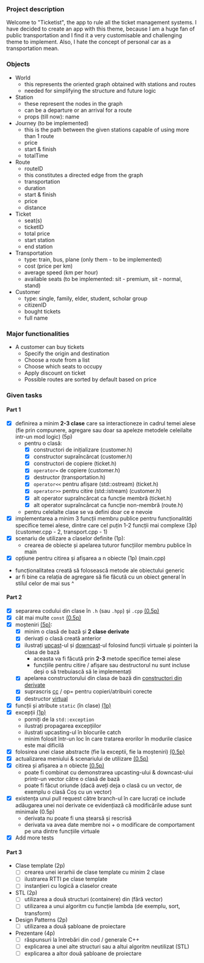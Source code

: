 ### Project description
Welcome to "Ticketist", the app to rule all the ticket management systems. I have decided to create an app with this theme, because I am a huge fan of public transportation and I find it a very customisable and challenging theme to implement. Also, I hate the concept of personal car as a transportation mean.

### Objects
* World
  - this represents the oriented graph obtained with stations and routes
  - needed for simplifying the structure and future logic
* Station
  - these represent the nodes in the graph
  - can be a departure or an arrival for a route
  - props (till now): name
* Journey (to be implemented)
  - this is the path between the given stations capable of using more than 1 route
  - price
  - start & finish
  - totalTime
* Route
  - routeID
  - this constitutes a directed edge from the graph
  - transportation
  - duration
  - start & finish
  - price
  - distance
* Ticket
  - seat(s)
  - ticketID
  - total price
  - start station
  - end station
* Transportation
  - type: train, bus, plane (only them - to be implemented)
  - cost (price per km)
  - average speed (km per hour)
  - available seats (to be implemented: sit - premium, sit - normal, stand)
* Customer
  - type: single, family, elder, student, scholar group
  - citizenID
  - bought tickets
  - full name

### Major functionalities
* A customer can buy tickets
  * Specify the origin and destination
  * Choose a route from a list
  * Choose which seats to occupy
  * Apply discount on ticket
  * Possible routes are sorted by default based on price

### Given tasks
#### Part 1
- [x] definirea a minim **2-3 clase** care sa interactioneze in cadrul temei alese (fie prin compunere, agregare sau doar sa apeleze metodele celeilalte intr-un mod logic) (5p)
  - pentru o clasă:
    - [x] constructori de inițializare (customer.h)
    - [x] constructor supraîncărcat (customer.h)
    - [x] constructori de copiere (ticket.h)
    - [x] `operator=` de copiere (customer.h)
    - [x] destructor (transportation.h)
    - [x] `operator<<` pentru afișare (std::ostream) (ticket.h)
    - [x] `operator>>` pentru citire (std::istream) (customer.h)
    - [x] alt operator supraîncărcat ca funcție membră (ticket.h)
    - [x] alt operator supraîncărcat ca funcție non-membră (route.h)
  - pentru celelalte clase se va defini doar ce e nevoie
- [x] implementarea a minim 3 funcții membru publice pentru funcționalități specifice temei alese, dintre care cel puțin 1-2 funcții mai complexe (3p) (customer.cpp - 2, transport.cpp - 1)
- [x] scenariu de utilizare a claselor definite (1p):
  - crearea de obiecte și apelarea tuturor funcțiilor membru publice în main
- [x] opțiune pentru citirea și afișarea a n obiecte (1p) (main.cpp)
- funcționalitatea creată să folosească metode ale obiectului generic
- ar fi bine ca relația de agregare să fie făcută cu un obiect general în stilul celor de mai sus ^

#### Part 2
- [x] separarea codului din clase în `.h` (sau `.hpp`) și `.cpp` [(0.5p)](https://github.com/Ionnier/poo/tree/main/proiect/P01#separarea-implement%C4%83rii-metodelor-din-clase)
- [x] cât mai multe `const` [(0.5p)](https://github.com/Ionnier/poo/tree/main/labs/L04#reminder-const-everywhere)
- [x] moșteniri [(5p)](https://github.com/Ionnier/poo/tree/main/labs/L04#exemplu):
  - [x] minim o clasă de bază și **2 clase derivate**
  - [x] derivați o clasă creată anterior
  - [x] ilustrați [upcast](https://github.com/Ionnier/poo/tree/main/labs/L04#solu%C8%9Bie-func%C8%9Bii-virtuale-late-binding)-ul și [downcast](https://github.com/Ionnier/poo/tree/main/labs/L04#smarter-downcast-dynamic-cast)-ul folosind funcții virtuale și pointeri la clasa de bază
    - aceasta va fi făcută prin **2-3** metode specifice temei alese
    - funcțiile pentru citire / afișare sau destructorul nu sunt incluse deși o să trebuiască să le implementați
  - [x] apelarea constructorului din clasa de bază din [constructori din derivate](https://github.com/Ionnier/poo/tree/main/labs/L04#comportamentul-constructorului-la-derivare)
  - [x] suprascris [cc](https://github.com/Ionnier/poo/tree/main/labs/L04#comportamentul-constructorului-de-copiere-la-derivare) / op= pentru copieri/atribuiri corecte
  - [x] destructor [virtual](https://github.com/Ionnier/poo/tree/main/labs/L04#solu%C8%9Bie-func%C8%9Bii-virtuale-late-binding)
- [x] funcții și atribute `static` (în clase) [(1p)](https://github.com/Ionnier/poo/tree/main/labs/L04#static)
- [x] excepții [(1p)](https://github.com/Ionnier/poo/tree/main/labs/L04#exception-handling)
  - porniți de la `std::exception`
  - ilustrați propagarea excepțiilor
  - ilustrati upcasting-ul în blocurile catch
  - minim folosit într-un loc în care tratarea erorilor în modurile clasice este mai dificilă
- [x] folosirea unei clase abstracte (fie la exceptii, fie la moșteniri) [(0.5p)](https://github.com/Ionnier/poo/tree/main/labs/L04#clase-abstracte)
- [x] actualizarea meniului & scenariului de utilizare [(0.5p)](https://github.com/Ionnier/oop-template-t1/blob/main/main.cpp#L16)
- [x] citirea și afișarea a n obiecte [(0.5p)](https://github.com/Ionnier/oop-template-t1/blob/main/main.cpp#L13)
  - poate fi combinat cu demonstrarea upcasting-ului & downcast-ului printr-un vector către o clasă de bază
  - poate fi făcut oriunde (dacă aveți deja o clasă cu un vector, de exemplu o clasă Coș cu un vector<Produs>)
- [x] existența unui pull request către branch-ul în care lucrați ce include adăugarea unei noi derivate ce evidențiază că modificările aduse sunt minimale (0.5p)
  - derivata nu poate fi una ștearsă și rescrisă
  - derivata va avea date membre noi + o modificare de comportament pe una dintre funcțiile virtuale
- [x] Add more tests

#### Part 3
- Clase template (2p)
  - [ ] crearea unei ierarhii de clase template cu minim 2 clase
  - [ ] ilustrarea RTTI pe clase template
  - [ ] instanțieri cu logică a claselor create
- STL (2p)
  - [ ] utilizarea a două structuri (containere) din (fără vector)
  - [ ] utilizarea a unui algoritm cu funcție lambda (de exemplu, sort, transform)
- Design Patterns (2p)
  - [ ] utilizarea a două șabloane de proiectare
- Prezentare (4p)
  - [ ] răspunsuri la întrebări din cod / generale C++
  - [ ] explicarea a unei alte structuri sau a altui algoritm neutilizat (STL)
  - [ ] explicarea a altor două șabloane de proiectare